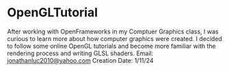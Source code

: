 # OpenGLTutorial
After working with OpenFrameworks in my Comptuer Graphics class, I was curious to learn more about how computer graphics were created. I decided to follow some online OpenGL tutorials and become more familiar with the rendering process and writing GLSL shaders.
Email: jonathanluc2010@yahoo.com
Creation Date: 1/11/24
